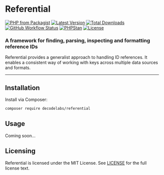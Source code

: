 # Referential

[![PHP from Packagist](https://img.shields.io/packagist/php-v/decodelabs/referential?style=flat)](https://packagist.org/packages/decodelabs/referential)
[![Latest Version](https://img.shields.io/packagist/v/decodelabs/referential.svg?style=flat)](https://packagist.org/packages/decodelabs/referential)
[![Total Downloads](https://img.shields.io/packagist/dt/decodelabs/referential.svg?style=flat)](https://packagist.org/packages/decodelabs/referential)
[![GitHub Workflow Status](https://img.shields.io/github/actions/workflow/status/decodelabs/referential/integrate.yml?branch=develop)](https://github.com/decodelabs/referential/actions/workflows/integrate.yml)
[![PHPStan](https://img.shields.io/badge/PHPStan-enabled-44CC11.svg?longCache=true&style=flat)](https://github.com/phpstan/phpstan)
[![License](https://img.shields.io/packagist/l/decodelabs/referential?style=flat)](https://packagist.org/packages/decodelabs/referential)

### A framework for finding, parsing, inspecting and formatting reference IDs

Referential provides a generalist approach to handling ID references. It enables a consistent way of working with keys across multiple data sources and formats.

---

## Installation

Install via Composer:

```bash
composer require decodelabs/referential
```

## Usage

Coming soon...

## Licensing

Referential is licensed under the MIT License. See [LICENSE](./LICENSE) for the full license text.
